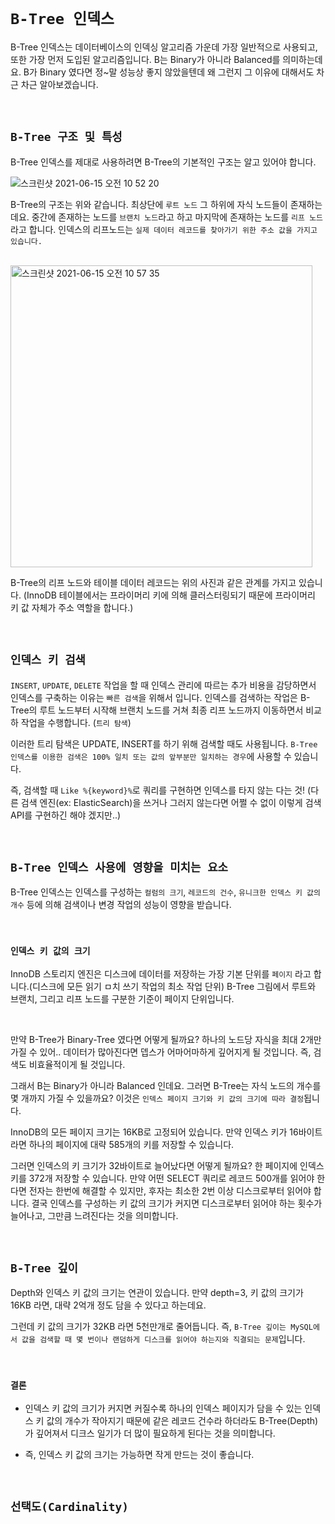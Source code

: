 # `B-Tree 인덱스`

B-Tree 인덱스는 데이터베이스의 인덱싱 알고리즘 가운데 가장 일반적으로 사용되고, 또한 가장 먼저 도입된 알고리즘입니다. 
B는 Binary가 아니라 Balanced를 의미하는데요. B가 Binary 였다면 정~말 성능상 좋지 않았을텐데 왜 그런지 그 이유에 대해서도 차근 차근 알아보겠습니다.

<br>

## `B-Tree 구조 및 특성`

B-Tree 인덱스를 제대로 사용하려면 B-Tree의 기본적인 구조는 알고 있어야 합니다. 

![스크린샷 2021-06-15 오전 10 52 20](https://user-images.githubusercontent.com/45676906/121980925-c60f2780-cdc7-11eb-8bff-9a17dadb2886.png)

B-Tree의 구조는 위와 같습니다. 최상단에 `루트 노드` 그 하위에 자식 노드들이 존재하는데요. 중간에 존재하는 노드를 `브랜치 노드`라고 하고 마지막에 존재하는 노드를 `리프 노드`라고 합니다. 
인덱스의 리프노드는 `실제 데이터 레코드를 찾아가기 위한 주소 값을 가지고 있습니다.`

<br>

<img width="483" alt="스크린샷 2021-06-15 오전 10 57 35" src="https://user-images.githubusercontent.com/45676906/121981377-80069380-cdc8-11eb-96e4-0828139ffb6a.png">

B-Tree의 리프 노드와 테이블 데이터 레코드는 위의 사진과 같은 관계를 가지고 있습니다. (InnoDB 테이블에서는 프라이머리 키에 의해 클러스터링되기 때문에 프라이머리 키 값 자체가 주소 역할을 합니다.)

<br>

## `인덱스 키 검색`

`INSERT`, `UPDATE`, `DELETE` 작업을 할 때 인덱스 관리에 따르는 추가 비용을 감당하면서 인덱스를 구축하는 이유는 `빠른 검색`을 위해서 입니다. 
인덱스를 검색하는 작업은 B-Tree의 루트 노드부터 시작해 브랜치 노드를 거쳐 최종 리프 노드까지 이동하면서 비교하 작업을 수행합니다. (`트리 탐색`)

이러한 트리 탐색은 UPDATE, INSERT를 하기 위해 검색할 때도 사용됩니다. `B-Tree 인덱스를 이용한 검색은 100% 일치 또는 값의 앞부분만 일치하는 경우`에 사용할 수 있습니다. 

즉, 검색할 때 `Like %{keyword}%`로 쿼리를 구현하면 인덱스를 타지 않는 다는 것! (다른 검색 엔진(ex: ElasticSearch)을 쓰거나 그러지 않는다면 어쩔 수 없이 이렇게 검색 API를 구현하긴 해야 겠지만..)

<br>

## `B-Tree 인덱스 사용에 영향을 미치는 요소`

B-Tree 인덱스는 인덱스를 구성하는 `컬럼의 크기`, `레코드의 건수`, `유니크한 인덱스 키 값의 개수` 등에 의해 검색이나 변경 작업의 성능이 영향을 받습니다. 

<br>

### `인덱스 키 값의 크기`

InnoDB 스토리지 엔진은 디스크에 데이터를 저장하는 가장 기본 단위를 `페이지` 라고 합니다.(디스크에 모든 읽기 ㅁ치 쓰기 작업의 최소 작업 단위)
B-Tree 그림에서 루트와 브랜치, 그리고 리프 노드를 구분한 기준이 페이지 단위입니다.

<br>

만약 B-Tree가 Binary-Tree 였다면 어떻게 될까요? 하나의 노드당 자식을 최대 2개만 가질 수 있어.. 데이터가 많아진다면 뎁스가 어마어마하게 깊어지게 될 것입니다. 
즉, 검색도 비효율적이게 될 것입니다. 

그래서 B는 Binary가 아니라 Balanced 인데요. 그러면 B-Tree는 자식 노드의 개수를 몇 개까지 가질 수 있을까요? 이것은 `인덱스 페이지 크기와 키 값의 크기에 따라 결정`됩니다. 

InnoDB의 모든 페이지 크기는 16KB로 고정되어 있습니다. 만약 인덱스 키가 16바이트라면 하나의 페이지에 대략 585개의 키를 저장할 수 있습니다. 

그러면 인덱스의 키 크기가 32바이트로 늘어났다면 어떻게 될까요? 한 페이지에 인덱스 키를 372개 저장할 수 있습니다. 만약 어떤 SELECT 쿼리로 레코드 500개를 읽어야 한다면 전자는 한번에 해결할 수 있지만, 후자는 최소한 2번 이상 디스크로부터 읽어야 합니다. 
결국 인덱스를 구성하는 키 값의 크기가 커지면 디스크로부터 읽어야 하는 횟수가 늘어나고, 그만큼 느려진다는 것을 의미합니다. 

<br>

## `B-Tree 깊이`

Depth와 인덱스 키 값의 크기는 연관이 있습니다. 만약 depth=3, 키 값의 크기가 16KB 라면, 대략 2억개 정도 담을 수 있다고 하는데요.

그런데 키 값의 크기가 32KB 라면 5천만개로 줄어듭니다. 즉, `B-Tree 깊이는 MySQL에서 값을 검색할 때 몇 번이나 랜덤하게 디스크를 읽어야 하는지와 직결되는 문제`입니다.

<br>

### `결론`

- 인덱스 키 값의 크기가 커지면 커질수록 하나의 인덱스 페이지가 담을 수 있는 인덱스 키 값의 개수가 작아지기 때문에 같은 레코드 건수라 하더라도 B-Tree(Depth)가 깊어져서 디크스 일기가 더 많이 필요하게 된다는 것을 의미합니다.

- 즉, 인덱스 키 값의 크기는 가능하면 작게 만드는 것이 좋습니다. 

<br>

## `선택도(Cardinality)`






